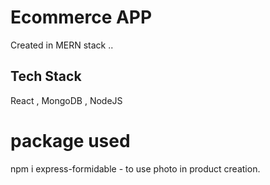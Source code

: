 # Ecommerce APP

Created in MERN stack ..

## Tech Stack

React , MongoDB , NodeJS

# package used

npm i express-formidable - to use photo in product creation.
